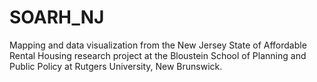# SOARH_NJ
Mapping and data visualization from the New Jersey State of Affordable Rental Housing research project at the Bloustein School of Planning and Public Policy at Rutgers University, New Brunswick.
